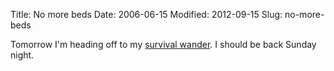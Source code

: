 Title: No more beds
Date: 2006-06-15
Modified: 2012-09-15
Slug: no-more-beds

Tomorrow I'm heading off to my <a href="http://www.pig-monkey.com/2006/03/29/survival-walk-about/" >survival wander</a>. I should be back Sunday night.
